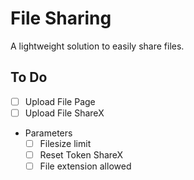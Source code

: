 # File Sharing
A lightweight solution to easily share files.

## To Do
- [ ] Upload File Page
- [ ] Upload File ShareX
- Parameters
    - [ ] Filesize limit
    - [ ] Reset Token ShareX
    - [ ] File extension allowed